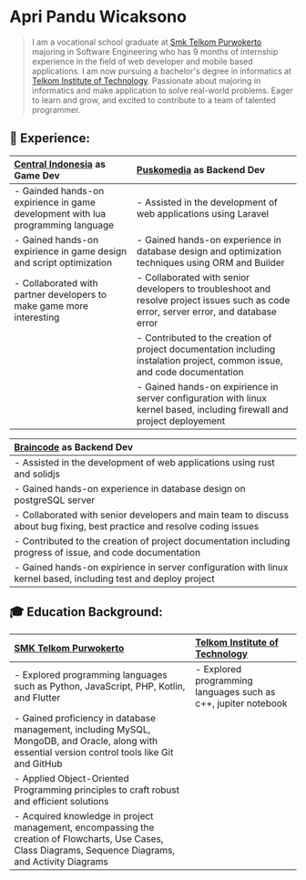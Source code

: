 # Apri Pandu Wicaksono

>I am a vocational school graduate at [Smk Telkom Purwokerto](https://github.com/smktelkompwt) majoring in Software Engineering who has 9 months of internship experience in the field of web developer and mobile based applications. I am now pursuing a bachelor's degree in informatics at [Telkom Institute of Technology](https://ittelkom-pwt.ac.id). Passionate about majoring in informatics and make application to solve real-world problems. Eager to learn and grow, and excited to contribute to a team of talented programmer.

## 💼 Experience:

| <a href="https://github.com/Central-Indonesia">Central Indonesia</a> as Game Dev    | <a href="https://github.com/puskomedia">Puskomedia</a> as Backend Dev    |
| :---                                                                                | :---                                                                     |
| - Gainded hands-on expirience in game development with lua programming language     | - Assisted in the development of web applications using Laravel          |
| - Gained hands-on expirience in game design and script optimization                 | - Gained hands-on experience in database design and optimization techniques using ORM and Builder |
| - Collaborated with partner developers to make game more interesting                | - Collaborated with senior developers to troubleshoot and resolve project issues such as code error, server error, and database error |
|                                                                                     | - Contributed to the creation of project documentation including instalation project, common issue, and code documentation |
|                                                                                     | - Gained hands-on expirience in server configuration with linux kernel based, including firewall and project deployement |

| <a href="https://github.com/softegra-sinergi">Braincode</a> as Backend Dev                                               |
| :---                                                                                                                     |
| - Assisted in the development of web applications using rust and solidjs                                                 |
| - Gained hands-on experience in database design on postgreSQL server                                                     |
| - Collaborated with senior developers and main team to discuss about bug fixing, best practice and resolve coding issues |
| - Contributed to the creation of project documentation including progress of issue, and code documentation               |
| - Gained hands-on expirience in server configuration with linux kernel based, including test and deploy project          |

## 🎓 Education Background:

| <a href="https://smktelkom-pwt.sch.id">SMK Telkom Purwokerto</a>                                                                                          | <a href="https://ittelkom-pwt.ac.id">Telkom Institute of Technology</a>
| :---                                                                                                                                                      | :---
| - Explored programming languages such as Python, JavaScript, PHP, Kotlin, and Flutter                                                                     | - Explored programming languages such as c++, jupiter notebook
| - Gained proficiency in database management, including MySQL, MongoDB, and Oracle, along with essential version control tools like Git and GitHub         |
| - Applied Object-Oriented Programming principles to craft robust and efficient solutions                                                                  |
| - Acquired knowledge in project management, encompassing the creation of Flowcharts, Use Cases, Class Diagrams, Sequence Diagrams, and Activity Diagrams  |

